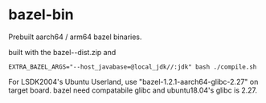 # bazel-bin
Prebuilt aarch64 / arm64 bazel binaries.

built with the bazel-<ver>-dist.zip and  
```
EXTRA_BAZEL_ARGS="--host_javabase=@local_jdk//:jdk" bash ./compile.sh
```
For LSDK2004's Ubuntu Userland, use "bazel-1.2.1-aarch64-glibc-2.27" on target board. bazel need compatabile glibc and ubuntu18.04's glibc is 2.27.   
